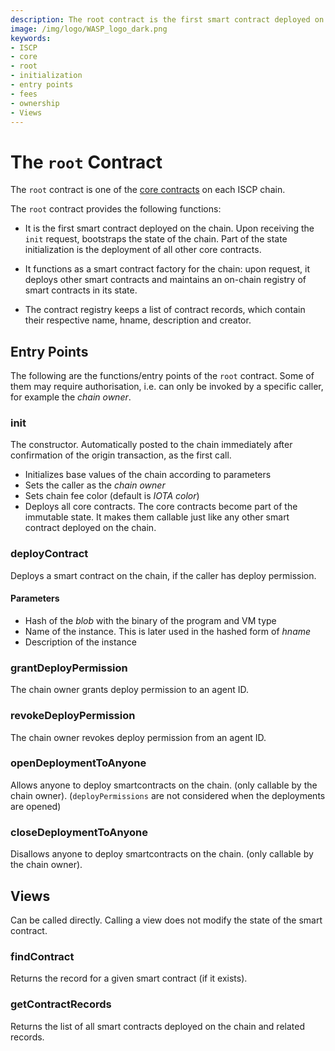 ```yaml
---
description: The root contract is the first smart contract deployed on the chain. It functions as a smart contract factory for the chain, and manages chain ownership and fees.
image: /img/logo/WASP_logo_dark.png
keywords:
- ISCP
- core
- root
- initialization
- entry points
- fees
- ownership
- Views
--- 
```

# The `root` Contract

The `root` contract is one of the [core contracts](overview.md) on each ISCP
chain.

The `root` contract provides the following functions:

- It is the first smart contract deployed on the chain. Upon receiving the `init` request, bootstraps the state of the chain. Part of the state initialization is the deployment of all other core contracts.

- It functions as a smart contract factory for the chain: upon request, it deploys other smart contracts and maintains an on-chain registry of smart contracts in its state.

- The contract registry keeps a list of contract records, which contain their respective name, hname, description and creator.

## Entry Points

The following are the functions/entry points of the `root` contract. Some of
them may require authorisation, i.e. can only be invoked by a specific caller,
for example the _chain owner_.

### init

The constructor. Automatically posted to the chain immediately after confirmation of the origin transaction, as the first call.

* Initializes base values of the chain according to parameters
* Sets the caller as the _chain owner_
* Sets chain fee color (default is _IOTA color_)
* Deploys all core contracts. The core contracts become part of the immutable state.
  It makes them callable just like any other smart contract deployed on the chain.

### deployContract

Deploys a smart contract on the chain, if the caller has deploy permission. 

#### Parameters

* Hash of the _blob_ with the binary of the program and VM type
* Name of the instance. This is later used in the hashed form of _hname_
* Description of the instance

### grantDeployPermission

The chain owner grants deploy permission to an agent ID.

### revokeDeployPermission

The chain owner revokes deploy permission from an agent ID.

### openDeploymentToAnyone

Allows anyone to deploy smartcontracts on the chain. (only callable by the chain owner). (`deployPermissions` are not considered when the deployments are opened)

### closeDeploymentToAnyone

Disallows anyone to deploy smartcontracts on the chain. (only callable by the chain owner).

## Views

Can be called directly. Calling a view does not modify the state of the smart
contract.

###  findContract

Returns the record for a given smart contract (if it exists).

### getContractRecords

Returns the list of all smart contracts deployed on the chain and related records.